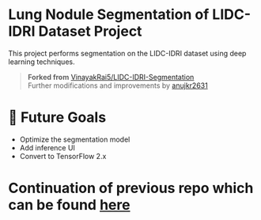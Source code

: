 # Lung Nodule Segmentation of LIDC-IDRI Dataset Project

This project performs segmentation on the LIDC-IDRI dataset using deep learning techniques.

> **Forked from** [VinayakRai5/LIDC-IDRI-Segmentation](https://github.com/VinayakRai5/LIDC-IDRI-Segmentation.git)  
> Further modifications and improvements by [anujkr2631](https://github.com/anujkr2631)

# 🚀 Future Goals
- Optimize the segmentation model
- Add inference UI
- Convert to TensorFlow 2.x

# Continuation of previous repo which can be found [here](https://github.com/PlatJack/LIDC-IDRI)
